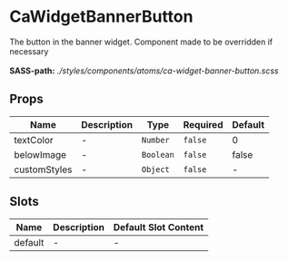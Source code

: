 # CaWidgetBannerButton

The button in the banner widget. Component made to be overridden if necessary<br><br> **SASS-path:** _./styles/components/atoms/ca-widget-banner-button.scss_

## Props

<!-- @vuese:CaWidgetBannerButton:props:start -->
|Name|Description|Type|Required|Default|
|---|---|---|---|---|
|textColor|-|`Number`|`false`|0|
|belowImage|-|`Boolean`|`false`|false|
|customStyles|-|`Object`|`false`|-|

<!-- @vuese:CaWidgetBannerButton:props:end -->


## Slots

<!-- @vuese:CaWidgetBannerButton:slots:start -->
|Name|Description|Default Slot Content|
|---|---|---|
|default|-|-|

<!-- @vuese:CaWidgetBannerButton:slots:end -->


